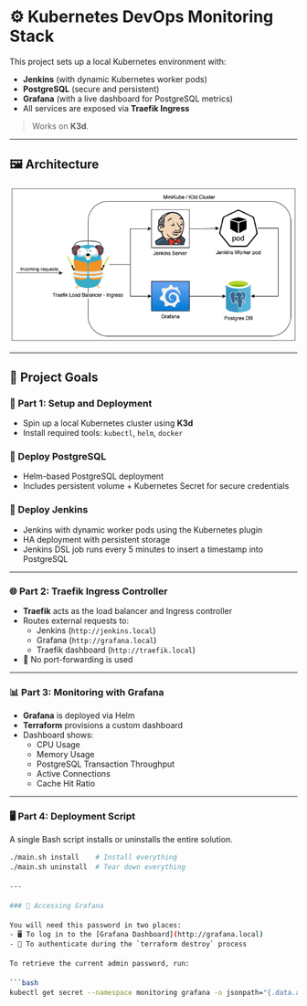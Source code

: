 # ⚙️ Kubernetes DevOps Monitoring Stack

This project sets up a local Kubernetes environment with:

- **Jenkins** (with dynamic Kubernetes worker pods)
- **PostgreSQL** (secure and persistent)
- **Grafana** (with a live dashboard for PostgreSQL metrics)
- All services are exposed via **Traefik Ingress**

> Works on **K3d**.

---

## 🖼️ Architecture

![Architecture](./image.png)

---

## 📌 Project Goals

### 🧱 Part 1: Setup and Deployment

- Spin up a local Kubernetes cluster using **K3d**
- Install required tools: `kubectl`, `helm`, `docker`

### 🐘 Deploy PostgreSQL

- Helm-based PostgreSQL deployment
- Includes persistent volume + Kubernetes Secret for secure credentials

### 👷 Deploy Jenkins

- Jenkins with dynamic worker pods using the Kubernetes plugin
- HA deployment with persistent storage
- Jenkins DSL job runs every 5 minutes to insert a timestamp into PostgreSQL

---

### 🌐 Part 2: Traefik Ingress Controller

- **Traefik** acts as the load balancer and Ingress controller
- Routes external requests to:
  - Jenkins (`http://jenkins.local`)
  - Grafana (`http://grafana.local`)
  - Traefik dashboard (`http://traefik.local`)
- 📌 No port-forwarding is used

---

### 📊 Part 3: Monitoring with Grafana

- **Grafana** is deployed via Helm
- **Terraform** provisions a custom dashboard
- Dashboard shows:
  - CPU Usage
  - Memory Usage
  - PostgreSQL Transaction Throughput
  - Active Connections
  - Cache Hit Ratio

---

### 🖥️ Part 4: Deployment Script

A single Bash script installs or uninstalls the entire solution.

```bash
./main.sh install    # Install everything
./main.sh uninstall  # Tear down everything

---

### 🔐 Accessing Grafana

You will need this password in two places:
- 🖥️ To log in to the [Grafana Dashboard](http://grafana.local)
- 🧹 To authenticate during the `terraform destroy` process

To retrieve the current admin password, run:

```bash
kubectl get secret --namespace monitoring grafana -o jsonpath="{.data.admin-password}" | base64 --decode ; echo
